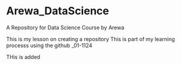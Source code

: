 # Arewa_DataScience
A Repository for Data Science Course by Arewa


This is my lesson on creating a repository
This is part of my learning processs using the github _01-1124

THis is added
